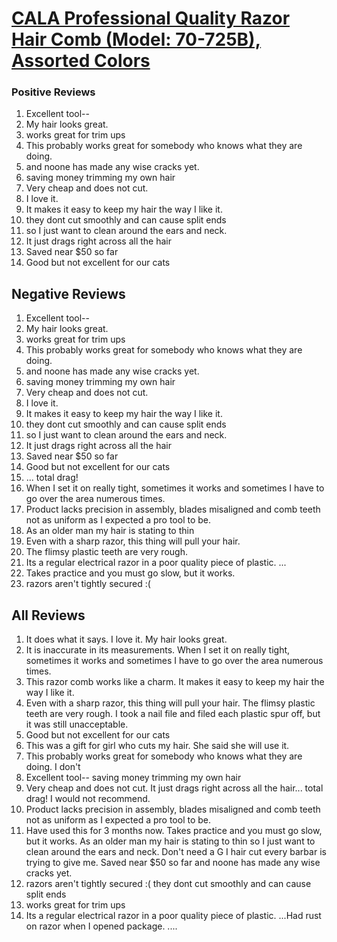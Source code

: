 # [CALA Professional Quality Razor Hair Comb (Model: 70-725B), Assorted Colors](https://products.checkmycream.com/products/CALA-Professional-Quality-Razor-Hair-Comb-(Model:-70-725B)-Assorted-Colors.html)

### Positive Reviews

<ol>
      <li>Excellent tool--</li>
      <li>My hair looks great.</li>
      <li>works great for trim ups</li>
      <li>This probably works great for somebody who knows what they are doing.</li>
      <li>and noone has made any wise cracks yet.</li>
      <li>saving money trimming my own hair</li>
      <li>Very cheap and does not cut.</li>
      <li>I  love it.  </li>
      <li>It makes it easy to keep my hair the way I like it.</li>
      <li>they dont cut smoothly and can cause split ends</li>
      <li>so I just want to clean around the ears and neck.  </li>
      <li>It just drags right  across all  the hair</li>
      <li>Saved near $50 so far</li>
      <li>Good but not excellent for our cats</li>
</ol>


<h2>Negative Reviews</h2>
<ol>
<li> Excellent tool--</li>
<li> My hair looks great.</li>
<li> works great for trim ups</li>
<li> This probably works great for somebody who knows what they are doing.</li>
<li> and noone has made any wise cracks yet.</li>
<li> saving money trimming my own hair</li>
<li> Very cheap and does not cut.</li>
<li> I  love it.  </li>
<li> It makes it easy to keep my hair the way I like it.</li>
<li> they dont cut smoothly and can cause split ends</li>
<li> so I just want to clean around the ears and neck.  </li>
<li> It just drags right  across all  the hair</li>
<li> Saved near $50 so far</li>
<li> Good but not excellent for our cats</li>
<li> ... total drag!</li>
<li> When I set it on really tight, sometimes it works and sometimes I have to go over the area numerous times.</li>
<li> Product lacks precision in assembly, blades misaligned and comb teeth not as uniform as I expected a pro tool to be.</li>
<li> As an older man my hair is stating to thin</li>
<li> Even with a sharp razor, this thing will pull your hair.  </li>
<li> The flimsy plastic teeth are very rough.  </li>
<li> Its a regular electrical razor in a poor quality piece of plastic. ...</li>
<li> Takes practice and you must go slow, but it works.  </li>
<li> razors aren&#x27;t tightly secured :(</li>
</ol>

<h2>All Reviews</h2>

<ol>
    <li> It does what it says.  I  love it.  My hair looks great.</li>
    <li> It is inaccurate in its measurements.  When I set it on really tight, sometimes it works and sometimes I have to go over the area numerous times.</li>
    <li> This razor comb works like a charm. It makes it easy to keep my hair the way I like it.</li>
    <li> Even with a sharp razor, this thing will pull your hair.  The flimsy plastic teeth are very rough.  I took a nail file and filed each plastic spur off, but it was still unacceptable.</li>
    <li> Good but not excellent for our cats</li>
    <li> This was a gift for girl who cuts my hair. She said she will use it.</li>
    <li> This probably works great for somebody who knows what they are doing. I don&#x27;t</li>
    <li> Excellent tool-- saving money trimming my own hair</li>
    <li> Very cheap and does not cut. It just drags right  across all  the hair... total drag! I would not recommend.</li>
    <li> Product lacks precision in assembly, blades misaligned and comb teeth not as uniform as I expected a pro tool to be.</li>
    <li> Have used this for 3 months now.  Takes practice and you must go slow, but it works.  As an older man my hair is stating to thin so I just want to clean around the ears and neck.  Don&#x27;t need a G I hair cut every barbar is trying to give me.  Saved near $50 so far and noone has made any wise cracks yet.</li>
    <li> razors aren&#x27;t tightly secured :( they dont cut smoothly and can cause split ends</li>
    <li> works great for trim ups</li>
    <li> Its a regular electrical razor in a poor quality piece of plastic. ...Had rust on razor when I opened package. ....</li>
</ol>




